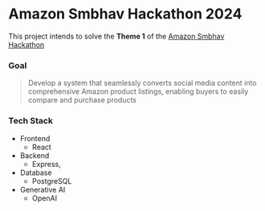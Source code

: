 # Amazon Smbhav Hackathon 2024

This project intends to solve the **Theme 1** of the [Amazon Smbhav Hackathon](https://amazonsmbhav2024.hackerearth.com/challenges/hackathon/smbhav2024/custom-tab/theme-1/#theme-1)

### Goal

> Develop a system that seamlessly converts social media content into comprehensive Amazon product listings, enabling buyers to easily compare and purchase products

### Tech Stack

- Frontend
  - React
- Backend
  - Express,
- Database
  - PostgreSQL
- Generative AI
  - OpenAI
